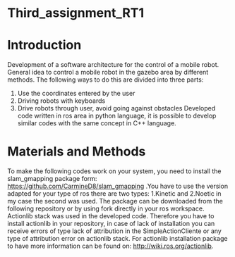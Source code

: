# Third_assignment_RT1

Introduction
================================

Development of a software architecture for the control of a mobile robot. General idea to control a mobile robot in the gazebo area by different methods. The following ways to do this are divided into three parts:

1. Use the coordinates entered by the user 
2. Driving robots with keyboards
3. Drive robots through user, avoid going against obstacles
Developed code written in ros area in python language, it is possible to develop similar codes with the same concept in C++ language.

Materials and Methods
=========================

To make the following codes work on your system, you need to install the slam_gmapping package form: https://github.com/CarmineD8/slam_gmapping .You have to use the version adapted for your type of ros there are two types: 1.Kinetic and 2.Noetic in my case the second was used. The package can be downloaded from the following repository or by using fork directly in your ros workspace.
Actionlib stack was used in the developed code. Therefore you have to install actionlib in your repository, in case of lack of installation you can receive errors of type lack of attribution in the SimpleActionCliente or any type of attribution error on actionlib stack. For actionlib installation package to have more information can be found on: http://wiki.ros.org/actionlib.
